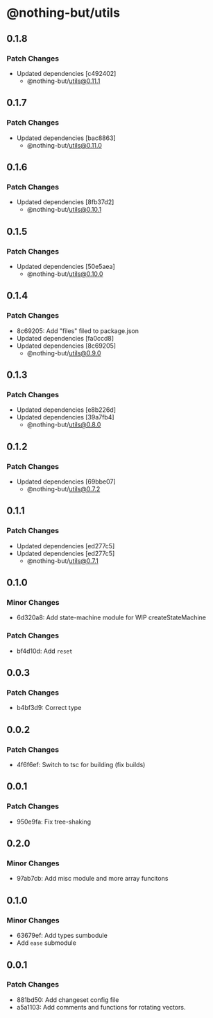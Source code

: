 # @nothing-but/utils

## 0.1.8

### Patch Changes

-   Updated dependencies [c492402]
    -   @nothing-but/utils@0.11.1

## 0.1.7

### Patch Changes

-   Updated dependencies [bac8863]
    -   @nothing-but/utils@0.11.0

## 0.1.6

### Patch Changes

-   Updated dependencies [8fb37d2]
    -   @nothing-but/utils@0.10.1

## 0.1.5

### Patch Changes

-   Updated dependencies [50e5aea]
    -   @nothing-but/utils@0.10.0

## 0.1.4

### Patch Changes

-   8c69205: Add "files" filed to package.json
-   Updated dependencies [fa0ccd8]
-   Updated dependencies [8c69205]
    -   @nothing-but/utils@0.9.0

## 0.1.3

### Patch Changes

-   Updated dependencies [e8b226d]
-   Updated dependencies [39a7fb4]
    -   @nothing-but/utils@0.8.0

## 0.1.2

### Patch Changes

-   Updated dependencies [69bbe07]
    -   @nothing-but/utils@0.7.2

## 0.1.1

### Patch Changes

-   Updated dependencies [ed277c5]
-   Updated dependencies [ed277c5]
    -   @nothing-but/utils@0.7.1

## 0.1.0

### Minor Changes

-   6d320a8: Add state-machine module for WIP createStateMachine

### Patch Changes

-   bf4d10d: Add `reset`

## 0.0.3

### Patch Changes

-   b4bf3d9: Correct type

## 0.0.2

### Patch Changes

-   4f6f6ef: Switch to tsc for building (fix builds)

## 0.0.1

### Patch Changes

-   950e9fa: Fix tree-shaking

## 0.2.0

### Minor Changes

-   97ab7cb: Add misc module and more array funcitons

## 0.1.0

### Minor Changes

-   63679ef: Add types sumbodule
-   Add `ease` submodule

## 0.0.1

### Patch Changes

-   881bd50: Add changeset config file
-   a5a1103: Add comments and functions for rotating vectors.
